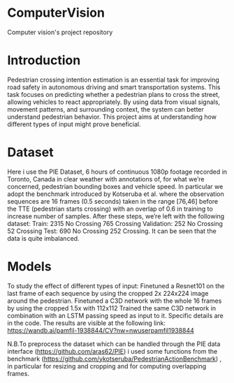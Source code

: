 # ComputerVision
Computer vision's project repository
# Introduction
Pedestrian crossing intention estimation is an essential task for improving road safety in autonomous driving and smart transportation systems. This task focuses on predicting whether a pedestrian plans to cross the street, allowing vehicles to react appropriately. By using data from visual signals, movement patterns, and surrounding context, the system can better understand pedestrian behavior. This project aims at understanding how different types of input might prove beneficial.
# Dataset 
Here i use the PIE Dataset, 6 hours of continuous 1080p footage recorded in Toronto, Canada in clear weather with annotations of, for what we’re concerned, pedestrian bounding boxes and vehicle speed.
In particular we adopt the benchmark introduced by Kotseruba et al. where the observation sequences are 16 frames (0.5 seconds) taken in the range [76,46] before the TTE (pedestrian starts crossing) with an overlap of 0.6 in training to increase number of samples.
After these steps, we’re left with the following dataset:
Train: 		2315 No Crossing	           765 Crossing
Validation: 	252 No Crossing		52 Crossing
Test: 		690 No Crossing                   252 Crossing.
It can be seen that the data  is quite imbalanced.
# Models
To study the effect of different types of input:
Finetuned a Resnet101 on the last frame of each sequence by using the cropped 2x 224x224 image around the pedestrian.
Finetuned a C3D network with the whole 16 frames by using the cropped 1.5x with 112x112
Trained the same C3D network in combination with an LSTM passing speed as input to it. Specific details are in the code.
The results are visible at the following link: https://wandb.ai/pamfil-1938844/CV?nw=nwuserpamfil1938844

N.B.To preprocess the dataset which can be handled through the PIE data interface (https://github.com/aras62/PIE) i used some functions from the benchmark (https://github.com/ykotseruba/PedestrianActionBenchmark) , in particular for resizing and cropping and for computing overlapping frames.




